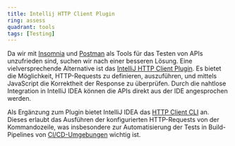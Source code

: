 ```yaml
---
title: Intellij HTTP Client Plugin
ring: assess
quadrant: tools
tags: [Testing]
---
```


Da wir mit [Insomnia][insomnia] und [Postman][postman] als Tools für das Testen von APIs unzufrieden sind, suchen wir
nach einer besseren Lösung. Eine vielversprechende Alternative ist das [IntelliJ HTTP Client
Plugin][intellij-http-client-plugin]. Es bietet die Möglichkeit, HTTP-Requests zu definieren, auszuführen, und mittels
JavaScript die Korrektheit der Response zu überprüfen. Durch die nahtlose Integration in IntelliJ IDEA können die APIs
direkt aus der IDE angesprochen werden.

Als Ergänzung zum Plugin bietet IntelliJ IDEA das [HTTP Client CLI][http-client-cli] an. Dieses erlaubt das Ausführen
der konfigurierten HTTP-Requests von der Kommandozeile, was insbesondere zur Automatisierung der Tests in
Build-Pipelines von [CI/CD-Umgebungen][ci-cd] wichtig ist.

[insomnia]: /tools/insomnia
[postman]: https://www.postman.com
[intellij-http-client-plugin]: https://www.jetbrains.com/help/idea/http-client-in-product-code-editor.html
[http-client-cli]: https://www.jetbrains.com/help/idea/http-client-cli.html
[ci-cd]: /concepts-and-methods/ci-cd
